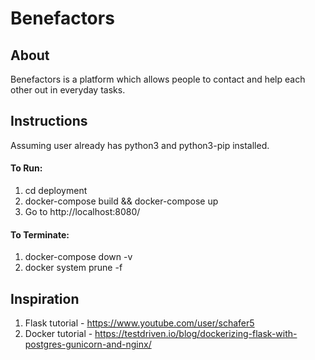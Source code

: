 # Benefactors

## About
Benefactors is a platform which allows people to contact and help each other out in everyday tasks.

## Instructions
Assuming user already has python3 and python3-pip installed.

#### To Run:
1. cd deployment
2. docker-compose build && docker-compose up
3. Go to http://localhost:8080/

#### To Terminate:
1. docker-compose down -v
2. docker system prune -f

## Inspiration
1. Flask tutorial - https://www.youtube.com/user/schafer5
2. Docker tutorial - https://testdriven.io/blog/dockerizing-flask-with-postgres-gunicorn-and-nginx/